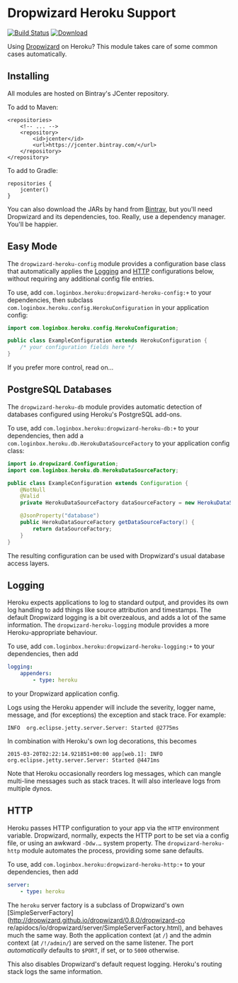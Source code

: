 # Dropwizard Heroku Support

[![Build Status](https://circleci.com/gh/login-box/dropwizard-heroku.svg)](https://circleci.com/gh/login-box/dropwizard-heroku) [ ![Download](https://api.bintray.com/packages/login-box/releases/dropwizard-heroku/images/download.svg) ](https://bintray.com/login-box/releases/dropwizard-heroku/_latestVersion)

Using [Dropwizard](https://dropwizard.io/) on Heroku? This module takes care of
some common cases automatically.

## Installing

All modules are hosted on Bintray's JCenter repository.

To add to Maven:

    <repositories>
        <!-- ... -->
        <repository>
            <id>jcenter</id>
            <url>https://jcenter.bintray.com/</url>
        </repository>
    </repository>

To add to Gradle:

    repositories {
        jcenter()
    }

You can also download the JARs by hand from
[Bintray](https://bintray.com/login-box/releases/dropwizard-heroku/view#files),
but you'll need Dropwizard and its dependencies, too. Really, use a dependency
manager. You'll be happier.

## Easy Mode

The `dropwizard-heroku-config` module provides a configuration base class that
automatically applies the [Logging](#logging) and [HTTP](#http) configurations
below, without requiring any additional config file entries.

To use, add `com.loginbox.heroku:dropwizard-heroku-config:+` to your
dependencies, then subclass `com.loginbox.heroku.config.HerokuConfiguration` in
your application config:

```java
import com.loginbox.heroku.config.HerokuConfiguration;

public class ExampleConfiguration extends HerokuConfiguration {
    /* your configuration fields here */
}
```

If you prefer more control, read on…

## PostgreSQL Databases

The `dropwizard-heroku-db` module provides automatic detection of databases
configured using Heroku's PostgreSQL add-ons.

To use, add `com.loginbox.heroku:dropwizard-heroku-db:+` to your dependencies,
then add a `com.loginbox.heroku.db.HerokuDataSourceFactory` to your application
config class:

```java
import io.dropwizard.Configuration;
import com.loginbox.heroku.db.HerokuDataSourceFactory;

public class ExampleConfiguration extends Configuration {
    @NotNull
    @Valid
    private HerokuDataSourceFactory dataSourceFactory = new HerokuDataSourceFactory();

    @JsonProperty("database")
    public HerokuDataSourceFactory getDataSourceFactory() {
        return dataSourceFactory;
    }
}
```

The resulting configuration can be used with Dropwizard's usual database access
layers.

## Logging

Heroku expects applications to log to standard output, and provides its own log
handling to add things like source attribution and timestamps. The default
Dropwizard logging is a bit overzealous, and adds a lot of the same
information. The `dropwizard-heroku-logging` module provides a more Heroku-appropriate behaviour.

To use, add `com.loginbox.heroku:dropwizard-heroku-logging:+` to your
dependencies, then add

```yaml
logging:
    appenders:
        - type: heroku
```

to your Dropwizard application config.

Logs using the Heroku appender will include the severity, logger name, message,
and (for exceptions) the exception and stack trace. For example:

    INFO  org.eclipse.jetty.server.Server: Started @2775ms

In combination with Heroku's own log decorations, this becomes

    2015-03-20T02:22:14.921851+00:00 app[web.1]: INFO  org.eclipse.jetty.server.Server: Started @4471ms

Note that Heroku occasionally reorders log messages, which can mangle
multi-line messages such as stack traces. It will also interleave logs from
multiple dynos.

## HTTP

Heroku passes HTTP configuration to your app via the `HTTP` environment
variable. Dropwizard, normally, expects the HTTP port to be set via a config
file, or using an awkward `-Ddw.…` system property. The
`dropwizard-heroku-http` module automates the process, providing some sane
defaults.

To use, add `com.loginbox.heroku:dropwizard-heroku-http:+` to your
dependencies, then add

```yaml
server:
    - type: heroku
```

The `heroku` server factory is a subclass of Dropwizard's own
[SimpleServerFactory](http://dropwizard.github.io/dropwizard/0.8.0/dropwizard-co
re/apidocs/io/dropwizard/server/SimpleServerFactory.html), and behaves much the
same way. Both the application context (at `/`) and the admin context (at
`/!/admin/`) are served on the same listener. The port _automatically_ defaults
to `$PORT`, if set, or to `5000` otherwise.

This also disables Dropwizard's default request logging. Heroku's routing stack
logs the same information.
